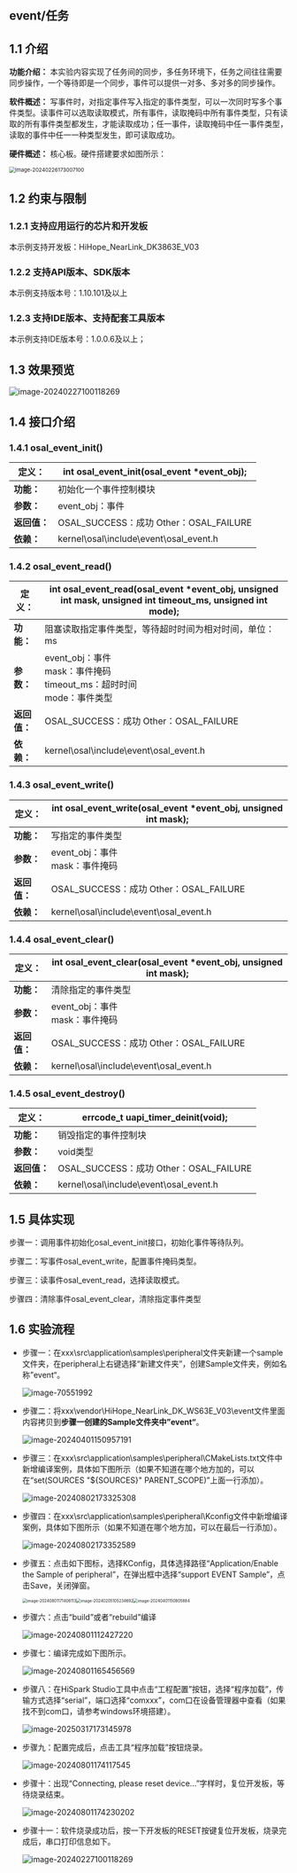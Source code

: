 ## event/任务

## 1.1 介绍

**功能介绍：** 本实验内容实现了任务间的同步，多任务环境下，任务之间往往需要同步操作，一个等待即是一个同步，事件可以提供一对多、多对多的同步操作。

**软件概述：** 写事件时，对指定事件写入指定的事件类型，可以一次同时写多个事件类型。读事件可以选取读取模式，所有事件，读取掩码中所有事件类型，只有读取的所有事件类型都发生，才能读取成功；任一事件，读取掩码中任一事件类型，读取的事件中任一一种类型发生，即可读取成功。

**硬件概述：** 核心板。硬件搭建要求如图所示：

<img src="../../doc/media/event/image-20240226173007100-17119401758003.png" alt="image-20240226173007100" style="zoom: 67%;" />

## 1.2 约束与限制

### 1.2.1 支持应用运行的芯片和开发板

本示例支持开发板：HiHope_NearLink_DK3863E_V03

### 1.2.2 支持API版本、SDK版本

本示例支持版本号：1.10.101及以上

### 1.2.3 支持IDE版本、支持配套工具版本

本示例支持IDE版本号：1.0.0.6及以上；

## 1.3 效果预览

![image-20240227100118269](../../doc/media/event/image-20240227100118269.png)

## 1.4 接口介绍

### 1.4.1 osal_event_init()


| **定义：**   | int osal_event_init(osal_event *event_obj); |
| ------------ | ------------------------------------------- |
| **功能：**   | 初始化一个事件控制模块                      |
| **参数：**   | event_obj：事件                             |
| **返回值：** | OSAL_SUCCESS：成功    Other：OSAL_FAILURE   |
| **依赖：**   | kernel\osal\include\event\osal_event.h      |

### 1.4.2 osal_event_read()


| 定义：       | int osal_event_read(osal_event *event_obj, unsigned int mask, unsigned int timeout_ms, unsigned int mode); |
| ------------ | ---------------------------------------------------------------------------------------------------------- |
| **功能：**   | 阻塞读取指定事件类型，等待超时时间为相对时间，单位：ms                                                     |
| **参数：**   | event_obj：事件<br/>mask：事件掩码 <br/>timeout_ms：超时时间<br/>mode：事件类型                            |
| **返回值：** | OSAL_SUCCESS：成功    Other：OSAL_FAILURE                                                                  |
| **依赖：**   | kernel\osal\include\event\osal_event.h                                                                     |

### 1.4.3 osal_event_write()


| **定义：**   | int osal_event_write(osal_event *event_obj, unsigned int mask); |
| ------------ | --------------------------------------------------------------- |
| **功能：**   | 写指定的事件类型                                                |
| **参数：**   | event_obj：事件<br/>mask：事件掩码                              |
| **返回值：** | OSAL_SUCCESS：成功    Other：OSAL_FAILURE                       |
| **依赖：**   | kernel\osal\include\event\osal_event.h                          |

### 1.4.4 osal_event_clear()


| **定义：**   | int osal_event_clear(osal_event *event_obj, unsigned int mask); |
| ------------ | --------------------------------------------------------------- |
| **功能：**   | 清除指定的事件类型                                              |
| **参数：**   | event_obj：事件<br/>mask：事件掩码                              |
| **返回值：** | OSAL_SUCCESS：成功    Other：OSAL_FAILURE                       |
| **依赖：**   | kernel\osal\include\event\osal_event.h                          |

### 1.4.5 osal_event_destroy()


| **定义：**   | errcode_t uapi_timer_deinit(void);        |
| ------------ | ----------------------------------------- |
| **功能：**   | 销毁指定的事件控制块                      |
| **参数：**   | void类型                                  |
| **返回值：** | OSAL_SUCCESS：成功    Other：OSAL_FAILURE |
| **依赖：**   | kernel\osal\include\event\osal_event.h    |

## 1.5 具体实现

步骤一：调用事件初始化osal_event_init接口，初始化事件等待队列。

步骤二：写事件osal_event_write，配置事件掩码类型。

步骤三：读事件osal_event_read，选择读取模式。

步骤四：清除事件osal_event_clear，清除指定事件类型

## 1.6 实验流程

- 步骤一：在xxx\src\application\samples\peripheral文件夹新建一个sample文件夹，在peripheral上右键选择“新建文件夹”，创建Sample文件夹，例如名称”event“。

  ![image-70551992](../../doc/media/event/image-20240801170551992.png)
- 步骤二：将xxx\vendor\HiHope_NearLink_DK_WS63E_V03\event文件里面内容拷贝到**步骤一创建的Sample文件夹中”event“**。

  ![image-20240401150957191](../../doc/media/event/image-20240401150957191.png)
- 步骤三：在xxx\src\application\samples\peripheral\CMakeLists.txt文件中新增编译案例，具体如下图所示（如果不知道在哪个地方加的，可以在“set(SOURCES "${SOURCES}" PARENT_SCOPE)”上面一行添加）。

  ![image-20240802173325308](../../doc/media/event/image-20240802173325308.png)
- 步骤四：在xxx\src\application\samples\peripheral\Kconfig文件中新增编译案例，具体如下图所示（如果不知道在哪个地方加，可以在最后一行添加）。

  ![image-20240802173352589](../../doc/media/event/image-20240802173352589.png)
- 步骤五：点击如下图标，选择KConfig，具体选择路径“Application/Enable the Sample of peripheral”，在弹出框中选择“support EVENT Sample”，点击Save，关闭弹窗。

  <img src="../../doc/media/beep/image-20240801171406113.png" alt="image-20240801171406113" style="zoom: 50%;" /><img src="../../doc/media/beep/image-20240205105234692-17119401758316.png" alt="image-20240205105234692" style="zoom: 50%;" /><img src="../../doc/media/event/image-20240401150805884.png" alt="image-20240401150805884" style="zoom:50%;" />
- 步骤六：点击“build”或者“rebuild”编译

  ![image-20240801112427220](../../doc/media/beep/image-20240801112427220.png)
- 步骤七：编译完成如下图所示。

  ![image-20240801165456569](../../doc/media/beep/image-20240801165456569.png)
- 步骤八：在HiSpark Studio工具中点击“工程配置”按钮，选择“程序加载”，传输方式选择“serial”，端口选择“comxxx”，com口在设备管理器中查看（如果找不到com口，请参考windows环境搭建）。

  ![image-20250317173145978](../../doc/media/tools/image-20250317173145978.png)
- 步骤九：配置完成后，点击工具“程序加载”按钮烧录。

  ![image-20240801174117545](../../doc/media/beep/image-20240801174117545.png)
- 步骤十：出现“Connecting, please reset device...”字样时，复位开发板，等待烧录结束。

  ![image-20240801174230202](../../doc/media/beep/image-20240801174230202.png)
- 步骤十一：软件烧录成功后，按一下开发板的RESET按键复位开发板，烧录完成后，串口打印信息如下。

  ![image-20240227100118269](../../doc/media/event/image-20240227100118269.png)
